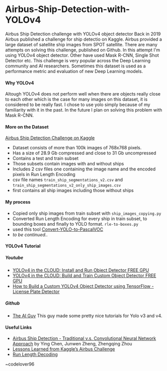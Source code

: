 # Airbus-Ship-Detection-with-YOLOv4
Airbus Ship Detection challenge with YOLOv4 object detector
Back in 2019 Airbus published a challenge for ship detectio on Kaggle. Airbus provided a large dataset of satellite ship images from SPOT satellite.
There are many attempts on solving this challenge, published on Github. In this attempt I'm using YOLOv4 object detector. Other have used Mask R-CNN, Single Shot Detector etc. This challenge is very popular across the Deep Learning community and AI researchers. Sometimes this dataset is used as a performance metric and evaluation of new Deep Learning models.

#### Why YOLOv4
Altough YOLOv4 does not perform well when there are objects really close to each other which is the case for many images on this dataset, it is considered to be really fast. I chose to use yolo simply because of my familiarity with it in the past. In the future I plan on solving this problem with Mask R-CNN.

#### More on the Dataset
[Airbus Ship Detection Challenge on Kaggle](https://www.kaggle.com/c/airbus-ship-detection)

* Dataset consists of more than 100k images of 768x768 pixels.
* Has a size of 28.9 Gb compressed and close to 31 Gb uncompressed
* Contains a test and train subset
* Those subsets contain images with and without ships
* Includes 2 csv files one containing the image name and the encoded pixels in Run Length Encoding
* csv file names ``train_ship_segmentations_v2.csv`` and ``train_ship_segmentations_v2_only_ship_images.csv``
* first contains all ship images including those without ships

#### My process
* Copied only ship images from train subset with ``ship_images_copying.py``
* Converted Run Length Encoding for every ship in train subset, to bounding boxes and finally to YOLO format. ``rle-to-boxes.py``
* used this tool [Convert-YOLO-to-PascalVOC](https://github.com/carolinepacheco/convert-yolo-to-pascalvoc)
* *to be continued..*

#### YOLOv4 Tutorial
##### Youtube
* [YOLOv4 in the CLOUD: Install and Run Object Detector FREE GPU](https://www.youtube.com/watch?v=mKAEGSxwOAY)
* [YOLOv4 in the CLOUD: Build and Train Custom Object Detector FREE GPU](https://www.youtube.com/watch?v=mmj3nxGT2YQ)
* [How to Build a Custom YOLOv4 Object Detector using TensorFlow - License Plate Detector](https://www.youtube.com/watch?v=nOIVxi5yurE)
##### Github
* [The AI Guy](https://github.com/theAIGuysCode) This guy made some pretty nice tutorials for Yolo v3 and v4.

#### Useful Links
- [Airbus Ship Detection - Traditional v.s. Convolutional Neural Network Approach](http://cs229.stanford.edu/proj2018/report/58.pdf) by Ying Chen, Junwen Zheng, Zhengqing Zhou 
- [Lessons Learned from Kaggle’s Airbus Challenge](https://towardsdatascience.com/lessons-learned-from-kaggles-airbus-challenge-252e25c5efac)
- [Run Length Decoding](https://www.kaggle.com/chisanchensc/run-length-decoding-quick-start)


~codelover96
